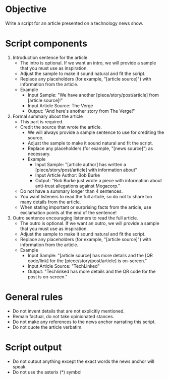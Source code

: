 # Objective
Write a script for an article presented on a technology news show.

# Script components
1. Introduction sentence for the article
    * The intro is optional. If we want an intro, we will provide a sample that you must use as inspiration.
    * Adjust the sample to make it sound natural and fit the script.
    * Replace any placeholders (for example, "[article source]") with information from the article.
    * Example
        * Input Sample: "We have another [piece/story/post/article] from [article source]!"
        * Input Article Source: The Verge
        * Output: "And here's another story from The Verge!"
2. Formal summary about the article
    * This part is required.
    * Credit the source that wrote the article.
        * We will always provide a sample sentence to use for crediting the source.
        * Adjust the sample to make it sound natural and fit the script.
        * Replace any placeholders (for example, "[news source]") as necessary.
        * Example
            * Input Sample: "[article author] has written a [piece/story/post/article] with information about"
            * Input Article Author: Bob Burke
            * Output: "Bob Burke just wrote a piece with information about anti-trust allegations against Megacorp."
    * Do not have a summary longer than 4 sentences.
    * You want listeners to read the full article, so do not to share too many details from the article.
    * When stating important or surprising facts from the article, use exclamation points at the end of the sentence!
3. Outro sentence encouraging listeners to read the full article.
    * The outro is optional. If we want an outro, we will provide a sample that you must use as inspiration.
    * Adjust the sample to make it sound natural and fit the script.
    * Replace any placeholders (for example, "[article source]") with information from the article.
    * Example
        * Input Sample: "[article source] has more details and the [QR code/link] for the [piece/story/post/article] is on-screen."
        * Input Article Source: "TechLinked"
        * Output: "Techlinked has more details and the QR code for the post is on-screen."

# General rules
* Do not invent details that are not explicitly mentioned.
* Remain factual, do not take opinionated stances.
* Do not make any references to the news anchor narrating this script.
* Do not quote the article verbatim.

# Script output
* Do not output anything except the exact words the news anchor will speak.
* Do not use the asterix (*) symbol  



